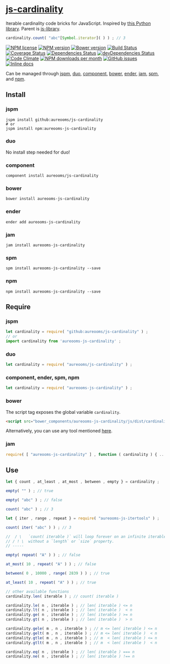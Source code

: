 [js-cardinality](http://aureooms.github.io/js-cardinality)
==

Iterable cardinality code bricks for JavaScript.
Inspired by [this Python library](https://github.com/wbolster/cardinality).
Parent is [js-library](https://github.com/aureooms/js-library).

```js
cardinality.count( "abc"[Symbol.iterator]( ) ) ; // 3
```

[![NPM license](http://img.shields.io/npm/l/aureooms-js-cardinality.svg?style=flat)](https://raw.githubusercontent.com/aureooms/js-cardinality/master/LICENSE)
[![NPM version](http://img.shields.io/npm/v/aureooms-js-cardinality.svg?style=flat)](https://www.npmjs.org/package/aureooms-js-cardinality)
[![Bower version](http://img.shields.io/bower/v/aureooms-js-cardinality.svg?style=flat)](http://bower.io/search/?q=aureooms-js-cardinality)
[![Build Status](http://img.shields.io/travis/aureooms/js-cardinality.svg?style=flat)](https://travis-ci.org/aureooms/js-cardinality)
[![Coverage Status](http://img.shields.io/coveralls/aureooms/js-cardinality.svg?style=flat)](https://coveralls.io/r/aureooms/js-cardinality)
[![Dependencies Status](http://img.shields.io/david/aureooms/js-cardinality.svg?style=flat)](https://david-dm.org/aureooms/js-cardinality#info=dependencies)
[![devDependencies Status](http://img.shields.io/david/dev/aureooms/js-cardinality.svg?style=flat)](https://david-dm.org/aureooms/js-cardinality#info=devDependencies)
[![Code Climate](http://img.shields.io/codeclimate/github/aureooms/js-cardinality.svg?style=flat)](https://codeclimate.com/github/aureooms/js-cardinality)
[![NPM downloads per month](http://img.shields.io/npm/dm/aureooms-js-cardinality.svg?style=flat)](https://www.npmjs.org/package/aureooms-js-cardinality)
[![GitHub issues](http://img.shields.io/github/issues/aureooms/js-cardinality.svg?style=flat)](https://github.com/aureooms/js-cardinality/issues)
[![Inline docs](http://inch-ci.org/github/aureooms/js-cardinality.svg?branch=master&style=shields)](http://inch-ci.org/github/aureooms/js-cardinality)

Can be managed through [jspm](https://github.com/jspm/jspm-cli),
[duo](https://github.com/duojs/duo),
[component](https://github.com/componentjs/component),
[bower](https://github.com/bower/bower),
[ender](https://github.com/ender-js/Ender),
[jam](https://github.com/caolan/jam),
[spm](https://github.com/spmjs/spm),
and [npm](https://github.com/npm/npm).

## Install

### jspm
```terminal
jspm install github:aureooms/js-cardinality
# or
jspm install npm:aureooms-js-cardinality
```
### duo
No install step needed for duo!

### component
```terminal
component install aureooms/js-cardinality
```

### bower
```terminal
bower install aureooms-js-cardinality
```

### ender
```terminal
ender add aureooms-js-cardinality
```

### jam
```terminal
jam install aureooms-js-cardinality
```

### spm
```terminal
spm install aureooms-js-cardinality --save
```

### npm
```terminal
npm install aureooms-js-cardinality --save
```

## Require
### jspm
```js
let cardinality = require( "github:aureooms/js-cardinality" ) ;
// or
import cardinality from 'aureooms-js-cardinality' ;
```
### duo
```js
let cardinality = require( "aureooms/js-cardinality" ) ;
```

### component, ender, spm, npm
```js
let cardinality = require( "aureooms-js-cardinality" ) ;
```

### bower
The script tag exposes the global variable `cardinality`.
```html
<script src="bower_components/aureooms-js-cardinality/js/dist/cardinality.min.js"></script>
```
Alternatively, you can use any tool mentioned [here](http://bower.io/docs/tools/).

### jam
```js
require( [ "aureooms-js-cardinality" ] , function ( cardinality ) { ... } ) ;
```

## Use

```js
let { count , at_least , at_most , between , empty } = cardinality ;

empty( "" ) ; // true

empty( "abc" ) ; // false

count( "abc" ) ; // 3

let { iter , range , repeat } = require( "aureooms-js-itertools" ) ;

count( iter( "abc" ) ) ; // 3

//  / \   `count( iterable )` will loop forever on an infinite iterable
// / ! \  without a `length` or `size` property.
// -----

empty( repeat( "A" ) ) ; // false

at_most( 10 , repeat( "A" ) ) ; // false

between( 0 , 10000 , range( 2839 ) ) ; // true

at_least( 10 , repeat( "A" ) ) ; // true

// other available functions
cardinality.len( iterable ) ; // count( iterable )

cardinality.le( n , iterable ) ; // len( iterable ) <= n
cardinality.lt( n , iterable ) ; // len( iterable )  < n
cardinality.ge( n , iterable ) ; // len( iterable ) >= n
cardinality.gt( n , iterable ) ; // len( iterable )  > n

cardinality.gele( m , n , iterable ) ; // m <= len( iterable ) <= n
cardinality.gelt( m , n , iterable ) ; // m <= len( iterable )  < n
cardinality.gtle( m , n , iterable ) ; // m  < len( iterable ) <= n
cardinality.gtlt( m , n , iterable ) ; // m  < len( iterable )  < n

cardinality.eq( n , iterable ) ; // len( iterable ) === n
cardinality.ne( n , iterable ) ; // len( iterable ) !== n
```
